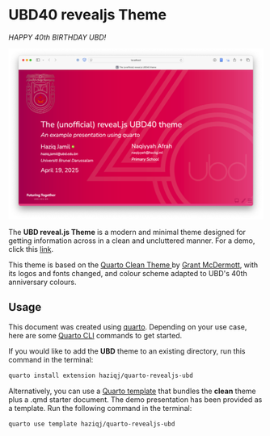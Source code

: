 # UBD40 revealjs Theme

*HAPPY 40th BIRTHDAY UBD!*

![](ubd.png)

The **UBD reveal.js Theme** is a modern and minimal theme designed for getting information across in a clean and uncluttered manner.
For a demo, click this [link](http://haziqj.ml/quarto-revealjs-ubd/).

This theme is based on the [Quarto Clean Theme ](https://github.com/grantmcdermott/quarto-revealjs-clean) by [Grant McDermott](https://grantmcdermott.com), with its logos and fonts changed, and colour scheme adapted to UBD's 40th anniversary colours.

## Usage

This document was created using [quarto](https://quarto.org/docs/presentations/revealjs/). 
Depending on your use case, here are some [Quarto CLI](https://quarto.org/)
commands to get started.

If you would like to add the **UBD** theme to an existing directory, run this command in the terminal:

```bash
quarto install extension haziqj/quarto-revealjs-ubd
```

Alternatively, you can use a
[Quarto template](https://quarto.org/docs/extensions/starter-templates.html)
that bundles the **clean** theme plus a .qmd starter document. 
The demo presentation has been provided as a template.
Run the following command in the terminal:

```bash
quarto use template haziqj/quarto-revealjs-ubd
```

